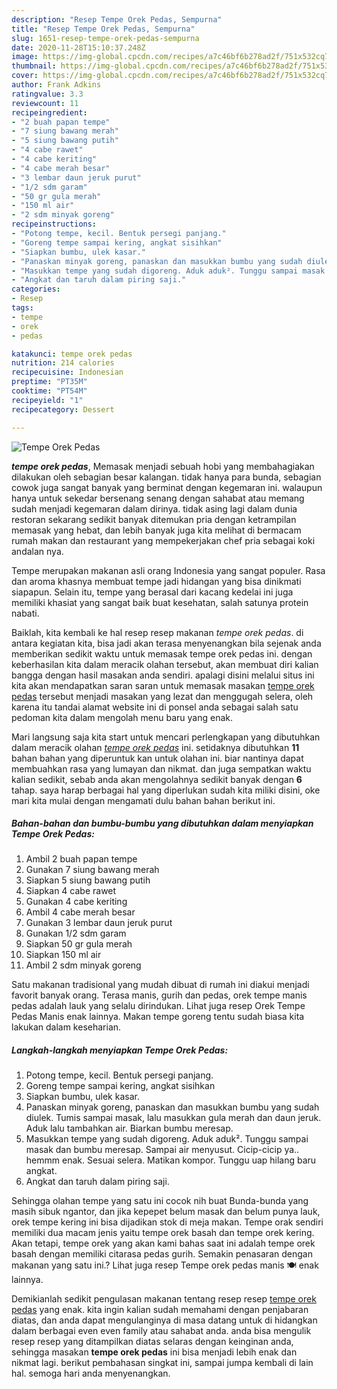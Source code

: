 ```yaml
---
description: "Resep Tempe Orek Pedas, Sempurna"
title: "Resep Tempe Orek Pedas, Sempurna"
slug: 1651-resep-tempe-orek-pedas-sempurna
date: 2020-11-28T15:10:37.248Z
image: https://img-global.cpcdn.com/recipes/a7c46bf6b278ad2f/751x532cq70/tempe-orek-pedas-foto-resep-utama.jpg
thumbnail: https://img-global.cpcdn.com/recipes/a7c46bf6b278ad2f/751x532cq70/tempe-orek-pedas-foto-resep-utama.jpg
cover: https://img-global.cpcdn.com/recipes/a7c46bf6b278ad2f/751x532cq70/tempe-orek-pedas-foto-resep-utama.jpg
author: Frank Adkins
ratingvalue: 3.3
reviewcount: 11
recipeingredient:
- "2 buah papan tempe"
- "7 siung bawang merah"
- "5 siung bawang putih"
- "4 cabe rawet"
- "4 cabe keriting"
- "4 cabe merah besar"
- "3 lembar daun jeruk purut"
- "1/2 sdm garam"
- "50 gr gula merah"
- "150 ml air"
- "2 sdm minyak goreng"
recipeinstructions:
- "Potong tempe, kecil. Bentuk persegi panjang."
- "Goreng tempe sampai kering, angkat sisihkan"
- "Siapkan bumbu, ulek kasar."
- "Panaskan minyak goreng, panaskan dan masukkan bumbu yang sudah diulek. Tumis sampai masak, lalu masukkan gula merah dan daun jeruk. Aduk lalu tambahkan air. Biarkan bumbu meresap."
- "Masukkan tempe yang sudah digoreng. Aduk aduk². Tunggu sampai masak dan bumbu meresap. Sampai air menyusut. Cicip-cicip ya.. hemmm enak. Sesuai selera. Matikan kompor. Tunggu uap hilang baru angkat."
- "Angkat dan taruh dalam piring saji."
categories:
- Resep
tags:
- tempe
- orek
- pedas

katakunci: tempe orek pedas 
nutrition: 214 calories
recipecuisine: Indonesian
preptime: "PT35M"
cooktime: "PT54M"
recipeyield: "1"
recipecategory: Dessert

---
```



![Tempe Orek Pedas](https://img-global.cpcdn.com/recipes/a7c46bf6b278ad2f/751x532cq70/tempe-orek-pedas-foto-resep-utama.jpg)

<b><i>tempe orek pedas</i></b>, Memasak menjadi sebuah hobi yang membahagiakan dilakukan oleh sebagian besar kalangan. tidak hanya para bunda, sebagian cowok juga sangat banyak yang berminat dengan kegemaran ini. walaupun hanya untuk sekedar bersenang senang dengan sahabat atau memang sudah menjadi kegemaran dalam dirinya. tidak asing lagi dalam dunia restoran sekarang sedikit banyak ditemukan pria dengan ketrampilan memasak yang hebat, dan lebih banyak juga kita melihat di bermacam rumah makan dan restaurant yang mempekerjakan chef pria sebagai koki andalan nya.

Tempe merupakan makanan asli orang Indonesia yang sangat populer. Rasa dan aroma khasnya membuat tempe jadi hidangan yang bisa dinikmati siapapun. Selain itu, tempe yang berasal dari kacang kedelai ini juga memiliki khasiat yang sangat baik buat kesehatan, salah satunya protein nabati.

Baiklah, kita kembali ke hal resep resep makanan <i>tempe orek pedas</i>. di antara kegiatan kita, bisa jadi akan terasa menyenangkan bila sejenak anda memberikan sedikit waktu untuk memasak tempe orek pedas ini. dengan keberhasilan kita dalam meracik olahan tersebut, akan membuat diri kalian bangga dengan hasil masakan anda sendiri. apalagi disini melalui situs ini kita akan mendapatkan saran saran untuk memasak masakan <u>tempe orek pedas</u> tersebut menjadi masakan yang lezat dan menggugah selera, oleh karena itu tandai alamat website ini di ponsel anda sebagai salah satu pedoman kita dalam mengolah menu baru yang enak.


Mari langsung saja kita start untuk mencari perlengkapan yang dibutuhkan dalam meracik olahan <u><i>tempe orek pedas</i></u> ini. setidaknya dibutuhkan <b>11</b> bahan bahan yang diperuntuk kan untuk olahan ini. biar nantinya dapat membuahkan rasa yang lumayan dan nikmat. dan juga sempatkan waktu kalian sedikit, sebab anda akan mengolahnya sedikit banyak dengan <b>6</b> tahap. saya harap berbagai hal yang diperlukan sudah kita miliki disini, oke mari kita mulai dengan mengamati dulu bahan bahan berikut ini.

<!--inarticleads1-->

##### Bahan-bahan dan bumbu-bumbu yang dibutuhkan dalam menyiapkan Tempe Orek Pedas:

1. Ambil 2 buah papan tempe
1. Gunakan 7 siung bawang merah
1. Siapkan 5 siung bawang putih
1. Siapkan 4 cabe rawet
1. Gunakan 4 cabe keriting
1. Ambil 4 cabe merah besar
1. Gunakan 3 lembar daun jeruk purut
1. Gunakan 1/2 sdm garam
1. Siapkan 50 gr gula merah
1. Siapkan 150 ml air
1. Ambil 2 sdm minyak goreng


Satu makanan tradisional yang mudah dibuat di rumah ini diakui menjadi favorit banyak orang. Terasa manis, gurih dan pedas, orek tempe manis pedas adalah lauk yang selalu dirindukan. Lihat juga resep Orek Tempe Pedas Manis enak lainnya. Makan tempe goreng tentu sudah biasa kita lakukan dalam keseharian. 

<!--inarticleads2-->

##### Langkah-langkah menyiapkan Tempe Orek Pedas:

1. Potong tempe, kecil. Bentuk persegi panjang.
1. Goreng tempe sampai kering, angkat sisihkan
1. Siapkan bumbu, ulek kasar.
1. Panaskan minyak goreng, panaskan dan masukkan bumbu yang sudah diulek. Tumis sampai masak, lalu masukkan gula merah dan daun jeruk. Aduk lalu tambahkan air. Biarkan bumbu meresap.
1. Masukkan tempe yang sudah digoreng. Aduk aduk². Tunggu sampai masak dan bumbu meresap. Sampai air menyusut. Cicip-cicip ya.. hemmm enak. Sesuai selera. Matikan kompor. Tunggu uap hilang baru angkat.
1. Angkat dan taruh dalam piring saji.


Sehingga olahan tempe yang satu ini cocok nih buat Bunda-bunda yang masih sibuk ngantor, dan jika kepepet belum masak dan belum punya lauk, orek tempe kering ini bisa dijadikan stok di meja makan. Tempe orak sendiri memiliki dua macam jenis yaitu tempe orek basah dan tempe orek kering. Akan tetapi, tempe orek yang akan kami bahas saat ini adalah tempe orek basah dengan memiliki citarasa pedas gurih. Semakin penasaran dengan makanan yang satu ini.? Lihat juga resep Tempe orek pedas manis 🍽 enak lainnya. 

Demikianlah sedikit pengulasan makanan tentang resep resep <u>tempe orek pedas</u> yang enak. kita ingin kalian sudah memahami dengan penjabaran diatas, dan anda dapat mengulanginya di masa datang untuk di hidangkan dalam berbagai even even family atau sahabat anda. anda bisa mengulik resep resep yang ditampilkan diatas selaras dengan keinginan anda, sehingga masakan <b>tempe orek pedas</b> ini bisa menjadi lebih enak dan nikmat lagi. berikut pembahasan singkat ini, sampai jumpa kembali di lain hal. semoga hari anda menyenangkan.
